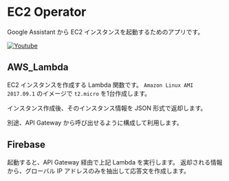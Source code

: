 # EC2 Operator
Google Assistant から EC2 インスタンスを起動するためのアプリです。

[![Youtube](http://img.youtube.com/vi/LggZFHPz7KM/0.jpg)](http://www.youtube.com/watch?v=LggZFHPz7KM)


## AWS_Lambda
EC2 インスタンスを作成する Lambda 関数です。
`Amazon Linux AMI 2017.09.1` のイメージで `t2.micro` を1台作成します。

インスタンス作成後、そのインスタンス情報を JSON 形式で返却します。

別途、API Gateway から呼び出せるように構成して利用します。


## Firebase
起動すると、API Gateway 経由で上記 Lambda を実行します。
返却される情報から、グローバル IP アドレスのみを抽出して応答文を作成します。
